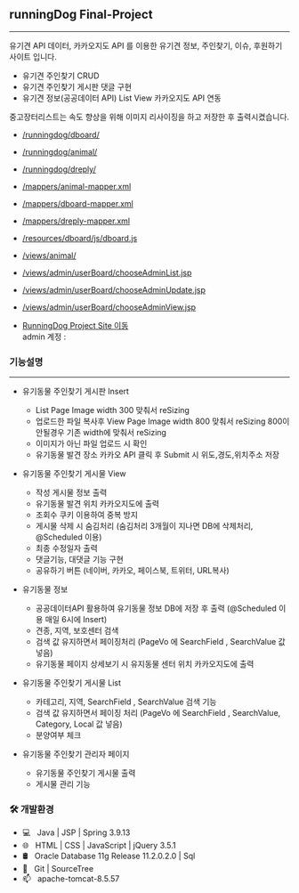## runningDog Final-Project
-----------------------
유기견 API 데이터, 카카오지도 API 를 이용한 유기견 정보, 주인찾기, 이슈, 후원하기 사이트 입니다.

- 유기견 주인찾기 CRUD
- 유기견 주인찾기 게시판 댓글 구현
- 유기견 정보(공공데이터 API) List View 카카오지도 API 연동

중고장터리스트는 속도 향상을 위해 이미지 리사이징을 하고 저장한 후 출력시켰습니다.<br>

* [/runningdog/dboard/](https://github.com/HWAJONGLEE/runningdog/tree/master/src/main/java/com/kh/runningdog/dboard)<br>
* [/runningdog/animal/](https://github.com/HWAJONGLEE/runningdog/tree/master/src/main/java/com/kh/runningdog/animal) <br>
* [/runningdog/dreply/](https://github.com/HWAJONGLEE/runningdog/tree/master/src/main/java/com/kh/runningdog/dreply)<br>
* [/mappers/animal-mapper.xml](https://github.com/HWAJONGLEE/runningdog/blob/master/src/main/resources/mappers/animal-mapper.xml)<br>
* [/mappers/dboard-mapper.xml](https://github.com/HWAJONGLEE/runningdog/blob/master/src/main/resources/mappers/dboard-mapper.xml)<br>
* [/mappers/dreply-mapper.xml](https://github.com/HWAJONGLEE/runningdog/blob/master/src/main/resources/mappers/dreply-mapper.xml)<br>
* [/resources/dboard/js/dboard.js](https://github.com/HWAJONGLEE/runningdog/blob/master/src/main/webapp/resources/dboard/js/dboard.js)<br>
* [/views/animal/](https://github.com/HWAJONGLEE/runningdog/tree/master/src/main/webapp/WEB-INF/views/animal)<br>
* [/views/admin/userBoard/chooseAdminList.jsp](https://github.com/HWAJONGLEE/runningdog/blob/master/src/main/webapp/WEB-INF/views/admin/userBoard/chooseAdminList.jsp)<br>
* [/views/admin/userBoard/chooseAdminUpdate.jsp](https://github.com/HWAJONGLEE/runningdog/blob/master/src/main/webapp/WEB-INF/views/admin/userBoard/chooseAdminUpdate.jsp)<br>
* [/views/admin/userBoard/chooseAdminView.jsp](https://github.com/HWAJONGLEE/runningdog/blob/master/src/main/webapp/WEB-INF/views/admin/userBoard/chooseAdminView.jsp)<br>


* [RunningDog Project Site 이동](http://116.125.180.15:9392/runningdog/)<br>
admin 계정 : 
### 기능설명
--------------------------

+ 유기동물 주인찾기 게시판 Insert
  + List Page Image width 300 맞춰서 reSizing
  + 업로드한 파일 복사후 View Page Image width 800 맞춰서 reSizing 800이 안될경우 기존 width에 맞춰서 reSizing
  + 이미지가 아닌 파일 업로드 시 확인
  + 유기동물 발견 장소 카카오 API 클릭 후 Submit 시 위도,경도,위치주소 저장
  
+ 유기동물 주인찾기 게시물 View
  + 작성 게시물 정보 출력
  + 유기동물 발견 위치 카카오지도에 출력
  + 조회수 쿠키 이용하여 중복 방지
  + 게시물 삭제 시 숨김처리 (숨김처리 3개월이 지나면 DB에 삭제처리, @Scheduled 이용)
  + 최종 수정일자 출력
  + 댓글기능, 대댓글 기능 구현
  + 공유하기 버튼 (네이버, 카카오, 페이스북, 트위터, URL복사)
  
+ 유기동물 정보
  + 공공데이터API 활용하여 유기동물 정보 DB에 저장 후 출력 (@Scheduled 이용 매일 6시에 Insert)
  + 견종, 지역, 보호센터 검색
  + 검색 값 유지하면서 페이징처리 (PageVo 에 SearchField , SearchValue 값 넣음)
  + 유기동물 페이지 상세보기 시 유지동물 센터 위치 카카오지도에 출력
  
+ 유기동물 주인찾기 게시물 List
  + 카테고리, 지역, SearchField , SearchValue 검색 기능
  + 검색 값 유지하면서 페이징 처리 (PageVo 에 SearchField , SearchValue, Category, Local 값 넣음)
  + 분양여부 체크
  
+ 유기동물 주인찾기 관리자 페이지
  + 유기동물 주인찾기 게시물 출력
  + 게시물 관리 기능
  
<h3>🛠 개발환경 </h3>

- 💻 &nbsp; Java | JSP | Spring 3.9.13
- 🌐 &nbsp; HTML | CSS | JavaScript | jQuery 3.5.1
- 🛢 &nbsp; Oracle Database 11g Release 11.2.0.2.0 | Sql
- 🔧 &nbsp; Git | SourceTree
- 📫 &nbsp; apache-tomcat-8.5.57
<br>

